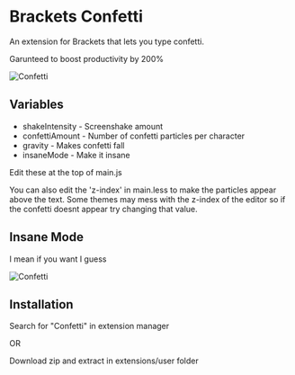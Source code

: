 Brackets Confetti
=================

An extension for Brackets that lets you type confetti.

Garunteed to boost productivity by 200%

![Confetti](http://i.imgur.com/Jc1bj6Y.gif)

Variables
---------

* shakeIntensity - Screenshake amount
* confettiAmount - Number of confetti particles per character
* gravity - Makes confetti fall
* insaneMode - Make it insane

Edit these at the top of main.js

You can also edit the 'z-index' in main.less to make the particles appear above the text. Some themes may mess with the z-index of the editor so if the confetti doesnt appear try changing that value.

Insane Mode
-----------

I mean if you want I guess

![Confetti](http://i.imgur.com/iZRIcN9.gif)


Installation
------------

Search for "Confetti" in extension manager

OR

Download zip and extract in extensions/user folder
